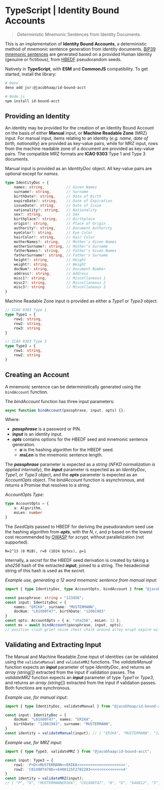 # TypeScript | Identity Bound Accounts
> Deterministic Mnemonic Sentences from Identity Documents.

This is an implementation of **Identity Bound Accounts**, a deterministic method of mnemonic sentence generation from identity documents. [BIP39 mnemonic sentences](https://github.com/bitcoin/bips/blob/master/bip-0039.mediawiki) are generated based on a provided Human Identity (genuine or fictitious), from [HBEDF](https://gist.github.com/jacobhaap/e8305533628be06fc09754d41a17ee5b) pseudorandom seeds.

Natively in **TypeScript**, with **ESM** and **CommonJS** compatibility. To get started, install the library:
```bash
# Deno
deno add jsr:@jacobhaap/id-bound-acct

# Node.js
npm install id-bound-acct
```

## Providing an Identity
An identity may be provided for the creation of an Identity Bound Account on the basis of either **Manual** input, or **Machine Readable Zone** (MRZ) input. For manual input, items relating to an identity (*e.g. name, date of birth, nationality*) are provided as key-value pairs, while for MRZ input, rows from the machine readable zone of a document are provided as key-value pairs. The compatible MRZ formats are **ICAO 9303** Type 1 and Type 3 documents.

Manual input is provided as an *IdentityDoc* object. All key-value pairs are optional except for *names*.
```ts
type IdentityDoc = {
    names: string,          // Given Names
    surname?: string,       // Surname
    birthDate?: string,     // Date of Birth
    expireDate?: string,    // Date of Expiration
    issueDate?: string,     // Date of Issue
    nationality?: string,   // Nationality
    sex?: string,           // Sex
    birthplace?: string,    // Birthplace
    origin?: string,        // Place of Origin
    authority?: string,     // Document Authority
    eyeColor?: string,      // Eye Color
    hairColor?: string,     // Hair Color
    motherNames?: string,   // Mother's Given Names
    motherSurname?: string, // Mother's Surname
    fatherNames?: string,   // Father's Given Names
    fatherSurname?: string, // Father's Surname
    height?: string,        // Height
    weight?: string,        // Weight
    docNum?: string,        // Document Number
    address?: string,       // Address
    misc1?: string,         // Miscellaneous 1
    misc2?: string,         // Miscellaneous 2
    misc3?: string          // Miscellaneous 3
}
```

Machine Readable Zone input is provided as either a *Type1* or *Type3* object.
```ts
// ICAO 9303 Type 1
type Type1 = {
    row1: string,
    row2: string,
    row3: string
}

// ICAO 9303 Type 3
type Type3 = {
    row1: string,
    row2: string
}
```

## Creating an Account
A mnemonic sentence can be deterministically generated using the `bindAccount` function.

The *bindAccount* function has three input parameters:
```js
async function bindAccount(passphrase, input, opts) {};
```
Where:
 - ***passphrase*** is a password or PIN.
 - ***input*** is an identity input.
 - ***opts*** contains options for the HBEDF seed and mnemonic sentence generation.
	 - ***a*** is the hashing algorithm for the HBEDF seed.
	 - ***msLen*** is the mnemonic sentence length.

The ***passphrase*** parameter is expected as a *string* (*NFKD normalization is applied internally*), the ***input*** parameter is expected as an *IdentityDoc*, *Type1*, or *Type3* object, and the ***opts*** parameter is expected as an *AccountOpts* object. The *bindAccount* function is asynchronous, and returns a Promise that resolves to a *string*.

*AccountOpts Type:*
```ts
type AccountOpts = {
    a: Algorithm,
    msLen: number
}
```

The *SeedOpts* passed to HBEDF for deriving the pseudorandom seed use the hashing algorithm from ***opts***, with the *N*, *r*, and *p* based on the lowest cost recommended by [OWASP](https://cheatsheetseries.owasp.org/cheatsheets/Password_Storage_Cheat_Sheet.html#scrypt) for *scrypt*, without parallelization (not supported).
```
N=2^13 (8 MiB), r=8 (1024 bytes), p=1
```


Internally, a *secret* for the HBEDF seed derivation is created by taking a *sha256* hash of the extracted ***input***, joined to a string. The hexadecimal string of this hash is used as the *secret*.

*Example use, generating a 12 word mnemonic sentence from manual input:*
```ts
import { type IdentityDoc, type AccountOpts, bindAccount } from "@jacobhaap/id-bound-acct";

const passphrase: string = "123456";
const input: IdentityDoc = {
    names: "ERIKA", surname: "MUSTERMANN",
    docNum: "L01X00T47", birthDate: "12081983"
}
const opts: AccountOpts = { a: "sha256", msLen: 12 };
const ms = await bindAccount(passphrase, input, opts);
// position crush grief noise chest chalk around alley erupt expire wife service
```

## Validating and Extracting Input
The Manual and Machine Readable Zone input of identities can be validated using the `validateManual` and `validateMRZ` functions. The *validateManual* function expects an ***input*** parameter of type *IdentityDoc*, and returns an *array (string[])* extracted from the input if validation passes. The *validateMRZ* function expects an ***input*** parameter of type *Type1* or *Type3*, and returns an *array (string[])* extracted from the input if validation passes. Both functions are synchronous.

*Example use, for manual input:*
```ts
import { type IdentityDoc, validateManual } from "@jacobhaap/id-bound-acct";

const input: IdentityDoc = {
    docNum: "L01X00T47", names: "ERIKA",
    birthDate: "12081983", surname: "MUSTERMANN",
}
const identity = validateManual(input); // [ "ERIKA", "MUSTERMANN", "12081983", "L01X00T47" ]
```

*Example use, for MRZ input:*
```ts
import { type Type3, validateMRZ } from "@jacobhaap/id-bound-acct";

const input: Type3 = {
    row1: 'P<D<<MUSTERMANN<<ERIKA<<<<<<<<<<<<<<<<<<<<<<',
    row2: 'C01X00T478D<<6408125F2702283<<<<<<<<<<<<<<<4'
}
const identity = validateMRZ(input);
// [ "P", "D", "MUSTERMANNERIKA", "C01X00T47", "8", "D", "640812", "5", "F", "270228", "3", "4" ]
```
